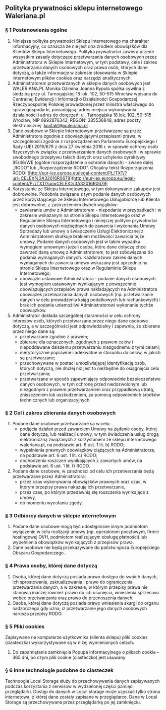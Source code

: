 ## Polityka prywatności sklepu internetowego Waleriana.pl

### § 1 Postanowienia ogólne

1. Niniejsza polityka prywatności Sklepu Internetowego ma charakter informacyjny, co oznacza że nie jest ona źródłem obowiązków dla Klientów Sklepu Internetowego. Polityka prywatności zawiera przede wszystkim zasady dotyczące przetwarzania danych osobowych przez Administratora w Sklepie Internetowym, w tym podstawy, cele i zakres przetwarzania danych osobowych oraz prawa osób, których dane dotyczą, a także informacje w zakresie stosowania w Sklepie Internetowym plików cookies oraz narzędzi analitycznych.
2. Administratorem przetwarzanych w sklepie danych osobowych jest WALERIANA.PL Monika Ozimina Joanna Rypuła spółka cywilna z siedzibą przy ul. Tarnogajskiej 18 lok. 102, 50-515 Wrocław wpisana do Centralnej Ewidencji i Informacji o Działalności Gospodarczej  Rzeczypospolitej Polskiej prowadzonej przez ministra właściwego do spraw gospodarki, posiadającą: adres miejsca wykonywania działalności i adres do doręczeń: ul. Tarnogajska 18 lok. 102, 50-515 Wrocław, NIP 8992876342, REGON: 385536848, adres poczty elektronicznej: kontakt@waleriana.pl
3. Dane osobowe w Sklepie Internetowym przetwarzane są przez Administratora zgodnie z obowiązującymi przepisami prawa, w szczególności zgodnie z rozporządzeniem Parlamentu Europejskiego i Rady (UE) 2016/679 z dnia 27 kwietnia 2016 r. w sprawie ochrony osób fizycznych w związku z przetwarzaniem danych osobowych i w sprawie swobodnego przepływu takich danych oraz uchylenia dyrektywy 95/46/WE (ogólne rozporządzenie o ochronie danych) - zwane dalej „RODO” lub „Rozporządzenie RODO”. Oficjalny tekst Rozporządzenia RODO: [http://eur-lex.europa.eu/legal-content/PL/TXT/?uri=CELEX%3A32016R0679](http://eur-lex.europa.eu/legal-content/PL/TXT/?uri=CELEX%3A32016R0679)
4. Korzystanie ze Sklepu Internetowego, w tym dokonywanie zakupów jest dobrowolne. Podobnie związane z tym podanie danych osobowych przez korzystającego ze Sklepu Internetowego Usługobiorcę lub Klienta jest dobrowolne, z zastrzeżeniem dwóch wyjątków: 
    - zawieranie umów z Administratorem - niepodanie w przypadkach i w zakresie wskazanym na stronie Sklepu Internetowego oraz w Regulaminie Sklepu Internetowego i niniejszej polityce prywatności danych osobowych niezbędnych do zawarcia i wykonania Umowy Sprzedaży lub umowy o świadczenie Usługi Elektronicznej z Administratorem skutkuje brakiem możliwości zawarcia tejże umowy. Podanie danych osobowych jest w takim wypadku wymogiem umownym i jeżeli osoba, które dane dotyczą chce zawrzeć daną umowę z Administratorem, to jest zobowiązana do podania wymaganych danych. Każdorazowo zakres danych wymaganych do zawarcia umowy wskazany jest uprzednio na stronie Sklepu Internetowego oraz w Regulaminie Sklepu Internetowego; 
    - obowiązki ustawowe Administratora - podanie danych osobowych jest wymogiem ustawowym wynikającym z powszechnie obowiązujących przepisów prawa nakładających na Administratora obowiązek przetwarzania danych osobowych (np. przetwarzanie danych w celu prowadzenia ksiąg podatkowych lub rachunkowych) i brak ich podania uniemożliwi Administratorowi wykonanie tychże obowiązków.
5. Administrator dokłada szczególnej staranności w celu ochrony interesów osób, których przetwarzane przez niego dane osobowe dotyczą, a w szczególności jest odpowiedzialny i zapewnia, że zbierane przez niego dane są: 
    - przetwarzane zgodnie z prawem; 
    - zbierane dla oznaczonych, zgodnych z prawem celów i niepoddawane dalszemu przetwarzaniu niezgodnemu z tymi celami;
    - merytorycznie poprawne i adekwatne w stosunku do celów, w jakich są przetwarzane; 
    - przechowywane w postaci umożliwiającej identyfikację osób, których dotyczą, nie dłużej niż jest to niezbędne do osiągnięcia celu przetwarzania;
    - przetwarzane  w  sposób  zapewniający  odpowiednie  bezpieczeństwo  danych  osobowych,  w  tym  ochronę  przed niedozwolonym  lub  niezgodnym  z  prawem  przetwarzaniem  oraz  przypadkową  utratą,  zniszczeniem  lub uszkodzeniem, za pomocą odpowiednich środków technicznych lub organizacyjnych.

### § 2 Cel i zakres zbierania danych osobowych

1. Podane dane osobowe przetwarzane są w celu:
    - podjęcia działań przed zawarciem Umowy na żądanie osoby, której dane dotyczą, lub realizacji umowy, w tym świadczenia usług drogą elektroniczną związanych z korzystaniem ze sklepu internetowego waleriana.pl, na podstawie art. 6 ust. 1 lit. b) RODO;
    - wypełnienia prawnych obowiązków ciążących na Administratorze, na podstawie art. 6 ust. 1 lit. c) RODO;
    - dochodzenia roszczeń wynikających z zawartych umów, na podstawie art. 6 ust. 1 lit. f) RODO.
2. Podane dane osobowe, w zależności od celu ich przetwarzania będą przetwarzane przez Administratora:
    - przez czas wykonywania obowiązków prawnych oraz czas, w którym przepisy prawa nakazują ich przetwarzanie,
    - przez czas, po którym przedawnią się roszczenia wynikające z umowy,
    - do momentu wycofania zgody.

### § 3 Odbiorcy danych w sklepie internetowym

1. Podane dane osobowe mogą być udostępniane innym podmiotom wyłączenie w celu realizacji umowy (np. operatorom pocztowym, firmie hostingowej OVH, podmiotom realizującym obsługę płatności) lub wypełnienia obowiązków wynikających z przepisów prawa.
2. Dane osobowe nie będą przekazywane do państw spoza Europejskiego Obszaru Gospodarczego.

### § 4 Prawa osoby, której dane dotyczą

1. Osoba, której dane dotyczą posiada prawo dostępu do swoich danych, ich sprostowania, zaktualizowania i prawo do ograniczenia przetwarzania danych, a w zakresie, w którym przepisy prawa nie stanowią inaczej również prawo do ich usunięcia, wniesienia sprzeciwu wobec przetwarzania oraz prawo do przenoszenia danych.
2. Osoba, której dane dotyczą posiada prawo wniesienia skargi do organu nadzorczego gdy uzna, iż przetwarzanie jego danych osobowych narusza przepisy RODO.

### § 5 Pliki cookies

Zapisywane na komputerze użytkownika (klienta sklepu) pliki cookies (ciasteczka) wykorzystywane są w niżej wymienionych celach:

1. Do zapamiętania zamknięcia Popupa informacyjnego o plikach cookie – 365 dni, po czym plik cookie (ciasteczko) jest usuwany 

### § 6 Inne technologie podobne do ciasteczek

Technoogia Local Storage służy do przechowywania danych zapisywanych podczas korzystania z serwisów w wydzielonej części pamięci przeglądarki. Dostęp do danych w Local storage może uzyskać tylko strona internetowa, z której dane zostały zapisane w przeglądarce. Dane w Local Storage są przechowywane przez przeglądarkę po jej zamknięciu.
